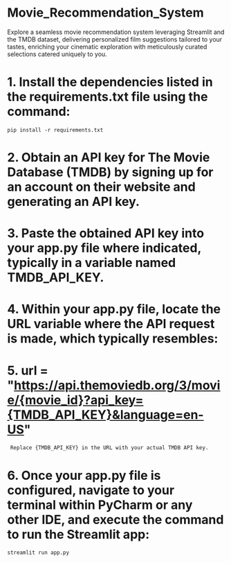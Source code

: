 # Movie_Recommendation_System
Explore a seamless movie recommendation system leveraging Streamlit and the TMDB dataset, delivering personalized film suggestions tailored to your tastes, enriching your cinematic exploration with meticulously curated selections catered uniquely to you.

# 1. Install the dependencies listed in the requirements.txt file using the command:
    pip install -r requirements.txt

# 2. Obtain an API key for The Movie Database (TMDB) by signing up for an account on their website and generating an API key.

# 3. Paste the obtained API key into your app.py file where indicated, typically in a variable named TMDB_API_KEY.

# 4. Within your app.py file, locate the URL variable where the API request is made, which typically resembles:

# 5. url = "https://api.themoviedb.org/3/movie/{movie_id}?api_key={TMDB_API_KEY}&language=en-US"
     Replace {TMDB_API_KEY} in the URL with your actual TMDB API key.
# 6. Once your app.py file is configured, navigate to your terminal within PyCharm or any other IDE, and execute the command to run the Streamlit app:
    streamlit run app.py


